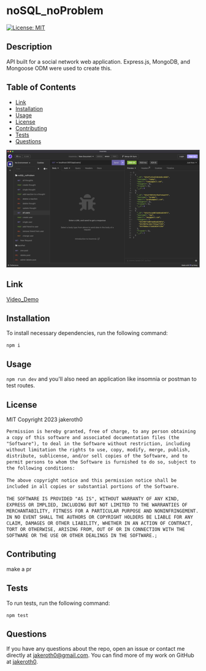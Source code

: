# noSQL_noProblem

  [![License: MIT](https://img.shields.io/badge/License-MIT-yellow.svg)](https://opensource.org/licenses/MIT)

  ## Description
  API built for a social network web application. Express.js, MongoDB, and Mongoose ODM were used to create this.

  ## Table of Contents
  - [Link](#Link)
  - [Installation](#Installation)
  - [Usage](#Usage)
  - [License](#License)
  - [Contributing](#Contributing)
  - [Tests](#Tests)
  - [Questions](#Questions)

  ![Thumbnail](images/noSQL_noProblemThumbnail.png)

  ## Link
  [Video_Demo](https://www.youtube.com/watch?v=LsnODYL6ztU&t=24790s)
  
  ## Installation
  To install necessary dependencies, run the following command:

  ` npm i `

  ## Usage
  `npm run dev` and you'll also need an application like insomnia or postman to test routes.

  ## License
  MIT
  Copyright 2023 jakeroth0

    Permission is hereby granted, free of charge, to any person obtaining a copy of this software and associated documentation files (the "Software"), to deal in the Software without restriction, including without limitation the rights to use, copy, modify, merge, publish, distribute, sublicense, and/or sell copies of the Software, and to permit persons to whom the Software is furnished to do so, subject to the following conditions:
    
    The above copyright notice and this permission notice shall be included in all copies or substantial portions of the Software.
    
    THE SOFTWARE IS PROVIDED "AS IS", WITHOUT WARRANTY OF ANY KIND, EXPRESS OR IMPLIED, INCLUDING BUT NOT LIMITED TO THE WARRANTIES OF MERCHANTABILITY, FITNESS FOR A PARTICULAR PURPOSE AND NONINFRINGEMENT. IN NO EVENT SHALL THE AUTHORS OR COPYRIGHT HOLDERS BE LIABLE FOR ANY CLAIM, DAMAGES OR OTHER LIABILITY, WHETHER IN AN ACTION OF CONTRACT, TORT OR OTHERWISE, ARISING FROM, OUT OF OR IN CONNECTION WITH THE SOFTWARE OR THE USE OR OTHER DEALINGS IN THE SOFTWARE.;

  ## Contributing
  make a pr

  ## Tests
  To run tests, run the following command:

  ` npm test `

  ## Questions
  If you have any questions about the repo, open an issue or contact me directly at jakeroth0@gmail.com. You can find more of my work on GitHub at [jakeroth0](https://github.com/jakeroth0).
